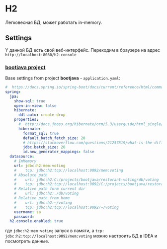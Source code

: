 # H2
Легковесная БД, может работать in-memory.

## Settings

Y данной БД есть свой веб-интерфейс.
Переходим в браузере на адрес `http://localhost:8080/h2-console`

### [bootjava project](https://javaops.ru/view/bootjava/lesson02)
Base settings from project **bootjava** - `application.yaml`:
```yaml
#  https://docs.spring.io/spring-boot/docs/current/reference/html/common-application-properties.html
spring:
  jpa:
    show-sql: true
    open-in-view: false
    hibernate:
      ddl-auto: create-drop
    properties:
      #  http://docs.jboss.org/hibernate/orm/5.3/userguide/html_single/Hibernate_User_Guide.html#configurations
      hibernate:
        format_sql: true
        default_batch_fetch_size: 20
        # https://stackoverflow.com/questions/21257819/what-is-the-difference-between-hibernate-jdbc-fetch-size-and-hibernate-jdbc-batc
        jdbc.batch_size: 20
        id.new_generator_mappings: false
  datasource:
    # ImMemory
    url: jdbc:h2:mem:voting
    #    tcp: jdbc:h2:tcp://localhost:9092/mem:voting
    # Absolute path
    #    url: jdbc:h2:C:/projects/bootjava/restorant-voting/db/voting
    #    tcp: jdbc:h2:tcp://localhost:9092/C:/projects/bootjava/restorant-voting/db/voting
    # Relative path form current dir
    #    url: jdbc:h2:./db/voting
    # Relative path from home
    #    url: jdbc:h2:~/voting
    #    tcp: jdbc:h2:tcp://localhost:9092/~/voting
    username: sa
    password:
  h2.console.enabled: true
```

где
`jdbc:h2:mem:voting`
запуск в памяти, а 
`tcp: jdbc:h2:tcp://localhost:9092/mem:voting`
можно настроить БД в IDEA и посмотреть данные.


